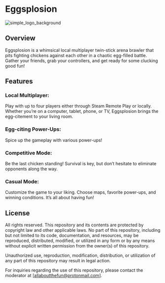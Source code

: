 # Eggsplosion

![simple_logo_background](https://github.com/Modderjoch/Eggsplosion/assets/78732327/5dbac7e1-388d-4f15-909d-c2fdf51f7151)

## Overview
Eggsplosion is a whimsical local multiplayer twin-stick arena brawler that pits fighting chickens against each other in a chaotic egg-filled battle. Gather your friends, grab your controllers, and get ready for some clucking good fun!

## Features
### Local Multiplayer:
Play with up to four players either through Steam Remote Play or locally. Whether you’re on a computer, tablet, phone, or TV, Eggsplosion brings the egg-citement to your living room.
### Egg-citing Power-Ups:
Spice up the gameplay with various power-ups!
### Competitive Mode:
Be the last chicken standing! Survival is key, but don’t hesitate to eliminate opponents along the way.
### Casual Mode:
Customize the game to your liking. Choose maps, favorite power-ups, and winning conditions. It’s all about having fun!

## License
All rights reserved. This repository and its contents are protected by copyright law and other applicable laws. No part of this repository, including but not limited to its code, documentation, and resources, may be reproduced, distributed, modified, or utilized in any form or by any means without explicit written permission from the owner(s) of this repository.

Unauthorized use, reproduction, modification, distribution, or utilization of any part of this repository may result in legal action.

For inquiries regarding the use of this repository, please contact the moderator at [allaboutthefun@protonmail.com].
